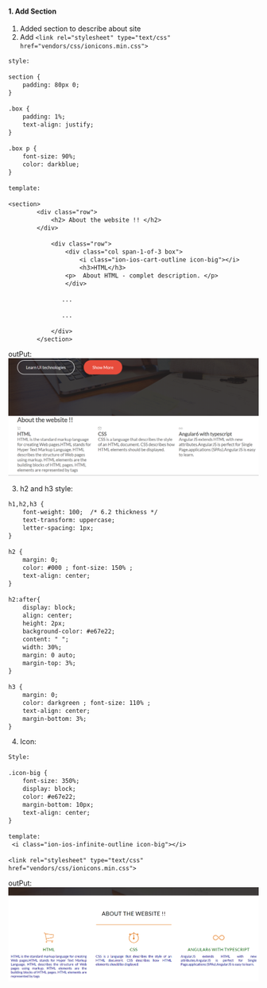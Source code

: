#### 1. Add Section
1. Added section to describe about site
2. Add `<link rel="stylesheet" type="text/css" href="vendors/css/ionicons.min.css">`
```
style:

section {
    padding: 80px 0;
}

.box {
    padding: 1%;
    text-align: justify;
}

.box p {
    font-size: 90%;
    color: darkblue;
}

template: 

<section>
        <div class="row">
            <h2> About the website !! </h2>
        </div>
        
            <div class="row">
                <div class="col span-1-of-3 box">
                    <i class="ion-ios-cart-outline icon-big"></i>
                    <h3>HTML</h3>
                <p>  About HTML - complet description. </p>
                </div>
                
               ...
               
               ...
               
            </div>
        </section>
```
outPut:
![](assets/assets-01/section-1.PNG)

3. h2 and h3 style:

```
h1,h2,h3 {
    font-weight: 100;  /* 6.2 thickness */
    text-transform: uppercase;
    letter-spacing: 1px;   
}

h2 {
    margin: 0; 
    color: #000 ; font-size: 150% ; 
    text-align: center; 
}

h2:after{
    display: block;
    align: center;
    height: 2px;
    background-color: #e67e22;
    content: " ";
    width: 30%;
    margin: 0 auto;
    margin-top: 3%;
}

h3 {
    margin: 0; 
    color: darkgreen ; font-size: 110% ;
    text-align: center; 
    margin-bottom: 3%;
}
```

4. Icon:
```
Style:

.icon-big {
    font-size: 350%;
    display: block;
    color: #e67e22;
    margin-bottom: 10px;
    text-align: center;
}

template:
 <i class="ion-ios-infinite-outline icon-big"></i>
 
<link rel="stylesheet" type="text/css" href="vendors/css/ionicons.min.css">

```

outPut:
![](assets/assets-01/section-2.PNG)
